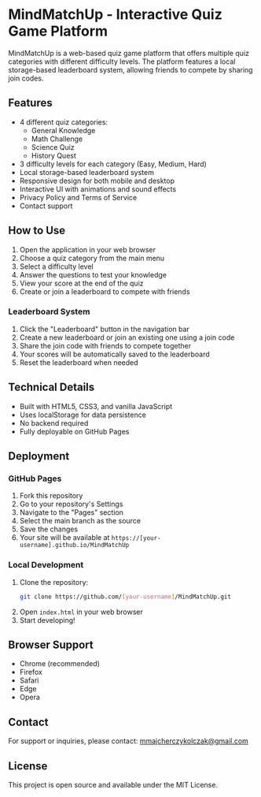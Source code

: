 # MindMatchUp - Interactive Quiz Game Platform

MindMatchUp is a web-based quiz game platform that offers multiple quiz categories with different difficulty levels. The platform features a local storage-based leaderboard system, allowing friends to compete by sharing join codes.

## Features

- 4 different quiz categories:
  - General Knowledge
  - Math Challenge
  - Science Quiz
  - History Quest
- 3 difficulty levels for each category (Easy, Medium, Hard)
- Local storage-based leaderboard system
- Responsive design for both mobile and desktop
- Interactive UI with animations and sound effects
- Privacy Policy and Terms of Service
- Contact support

## How to Use

1. Open the application in your web browser
2. Choose a quiz category from the main menu
3. Select a difficulty level
4. Answer the questions to test your knowledge
5. View your score at the end of the quiz
6. Create or join a leaderboard to compete with friends

### Leaderboard System

1. Click the "Leaderboard" button in the navigation bar
2. Create a new leaderboard or join an existing one using a join code
3. Share the join code with friends to compete together
4. Your scores will be automatically saved to the leaderboard
5. Reset the leaderboard when needed

## Technical Details

- Built with HTML5, CSS3, and vanilla JavaScript
- Uses localStorage for data persistence
- No backend required
- Fully deployable on GitHub Pages

## Deployment

### GitHub Pages

1. Fork this repository
2. Go to your repository's Settings
3. Navigate to the "Pages" section
4. Select the main branch as the source
5. Save the changes
6. Your site will be available at `https://[your-username].github.io/MindMatchUp`

### Local Development

1. Clone the repository:
   ```bash
   git clone https://github.com/[your-username]/MindMatchUp.git
   ```
2. Open `index.html` in your web browser
3. Start developing!

## Browser Support

- Chrome (recommended)
- Firefox
- Safari
- Edge
- Opera

## Contact

For support or inquiries, please contact:
mmajcherczykolczak@gmail.com

## License

This project is open source and available under the MIT License. 